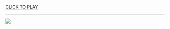 
<a href="https://premium76.site?title=papa's_game_unblocked&ref=13M">CLICK TO PLAY</a></h3>
<hr>

<a href="https://premium76.site?title=papa's_game_unblocked&ref=13M"><img src="https://clearcache.store/games.png"></a>


